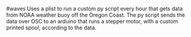 #waves
Uses a plist to run a custom py script every hour that gets data from NOAA weather buoy off the Oregon Coast. The py script sends the data over OSC to an arduino that runs a stepper motor, with a custom printed spool, according to the data.  
